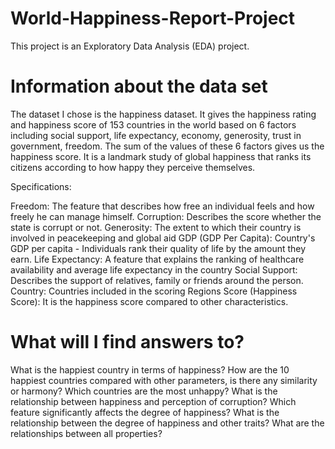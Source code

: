 # World-Happiness-Report-Project

This project is an Exploratory Data Analysis (EDA) project.

# Information about the data set
The dataset I chose is the happiness dataset. It gives the happiness rating and happiness score of 153 countries in the world based on 6 factors including social support, life expectancy, economy, generosity, trust in government, freedom. The sum of the values of these 6 factors gives us the happiness score. It is a landmark study of global happiness that ranks its citizens according to how happy they perceive themselves.

Specifications:

Freedom: The feature that describes how free an individual feels and how freely he can manage himself.
Corruption: Describes the score whether the state is corrupt or not.
Generosity: The extent to which their country is involved in peacekeeping and global aid
GDP (GDP Per Capita): Country's GDP per capita - Individuals rank their quality of life by the amount they earn.
Life Expectancy: A feature that explains the ranking of healthcare availability and average life expectancy in the country
Social Support: Describes the support of relatives, family or friends around the person.
Country: Countries included in the scoring
Regions
Score (Happiness Score): It is the happiness score compared to other characteristics.

# What will I find answers to?

What is the happiest country in terms of happiness?
How are the 10 happiest countries compared with other parameters, is there any similarity or harmony?
Which countries are the most unhappy?
What is the relationship between happiness and perception of corruption?
Which feature significantly affects the degree of happiness?
What is the relationship between the degree of happiness and other traits?
What are the relationships between all properties?

